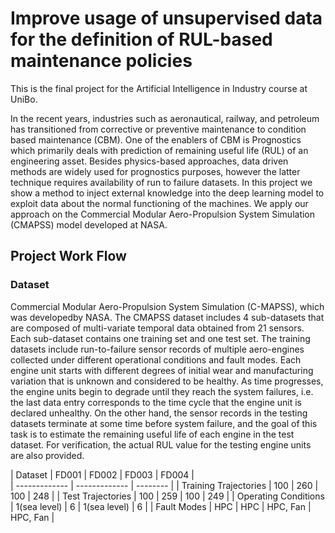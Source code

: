 # Improve usage of unsupervised data for the definition of RUL-based maintenance policies
This is the final project for the Artificial Intelligence in Industry course at UniBo.

In the recent years, industries such as aeronautical, railway, and petroleum has transitioned from corrective or preventive maintenance to condition based maintenance (CBM). One of the enablers of CBM is Prognostics which primarily deals with prediction of remaining useful life (RUL) of an engineering asset. Besides physics-based approaches, data driven methods are widely used for prognostics purposes, however the latter technique requires availability of run to failure datasets. In this project we show a method to inject external knowledge into the deep learning model to exploit data about the normal functioning of the machines. We apply our approach on the Commercial Modular Aero-Propulsion System Simulation (CMAPSS) model developed at NASA.

## Project Work Flow

### Dataset

Commercial Modular Aero-Propulsion System Simulation (C-MAPSS), which was developedby NASA. The CMAPSS dataset includes 4 sub-datasets that are composed of multi-variate temporal data obtained from 21 sensors. Each sub-dataset contains one training set and one test set. The training datasets include run-to-failure sensor records of multiple aero-engines collected under different operational conditions and fault modes. Each engine unit starts with different degrees of initial wear and manufacturing variation that is unknown and considered to be healthy. As time progresses, the engine units begin to degrade until they reach the system failures, i.e. the last data entry corresponds to the time cycle that the engine unit is declared unhealthy. On the other hand, the sensor records in the testing datasets terminate at some
time before system failure, and the goal of this task is to estimate the remaining useful life of each engine in the test dataset. For verification, the actual RUL value for the testing engine units are also provided.

| Dataset     | FD001      | FD002   | FD003      | FD004    |   
| ------------- | ------------- | --------    |
| Training Trajectories       | 100         | 260   | 100         | 248   |
| Test Trajectories        | 100        | 259   | 100    | 249   |
| Operating Conditions        | 1(sea level)        | 6   | 1(sea level)   | 6   |
| Fault Modes        | HPC        | HPC  |  HPC, Fan  | HPC, Fan  |
